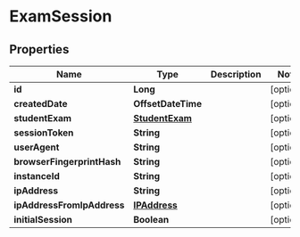 

# ExamSession


## Properties

| Name | Type | Description | Notes |
|------------ | ------------- | ------------- | -------------|
|**id** | **Long** |  |  [optional] |
|**createdDate** | **OffsetDateTime** |  |  [optional] |
|**studentExam** | [**StudentExam**](StudentExam.md) |  |  [optional] |
|**sessionToken** | **String** |  |  [optional] |
|**userAgent** | **String** |  |  [optional] |
|**browserFingerprintHash** | **String** |  |  [optional] |
|**instanceId** | **String** |  |  [optional] |
|**ipAddress** | **String** |  |  [optional] |
|**ipAddressFromIpAddress** | [**IPAddress**](IPAddress.md) |  |  [optional] |
|**initialSession** | **Boolean** |  |  [optional] |



